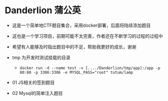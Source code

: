 # Danderlion 蒲公英

- 这是一个简单地CTF题目集合，采用docker部署，后面将陆续添加题目
- 这也是一个学习项目，前期可能不太完善，作者还在不断学习的过程的过程中
- 希望有人能够及时指出题目中的不足，帮助我更好的成长，谢谢


- tmp 为开发时测试挂载的目录
  - `docker run -d --name test -v [..../Danderlion/tmp/app]:/app -p 80:80 -p 3306:3306 -e MYSQL_PASS="root" tutum/lamp`
- 01  JS相关的签到题目
- 02  Mysql的简单注入题目


